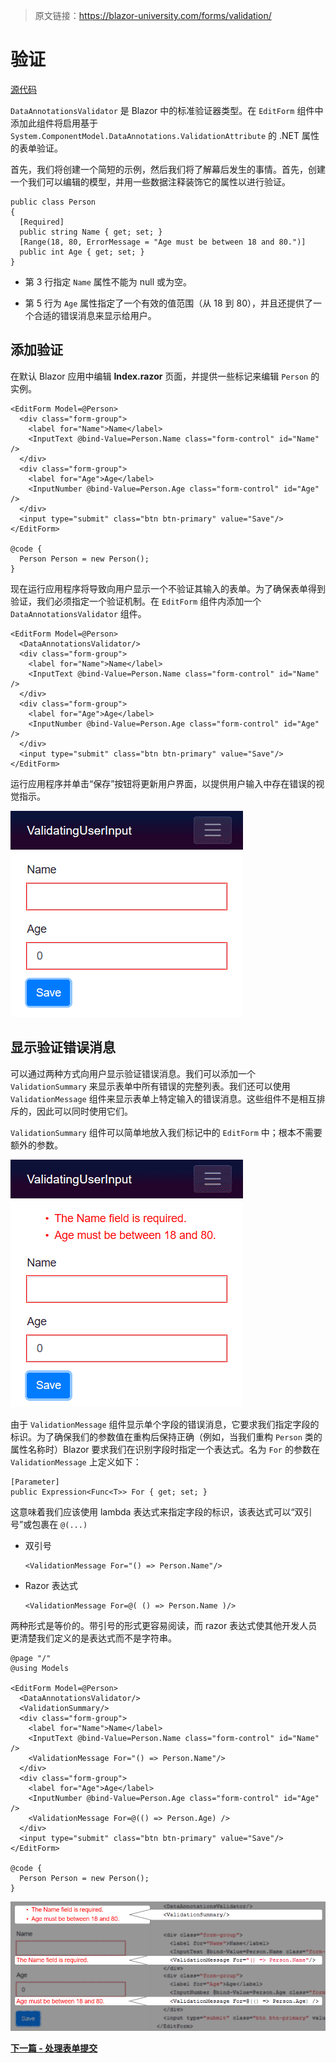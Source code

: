 > 原文链接：https://blazor-university.com/forms/validation/

# 验证
[源代码](https://github.com/mrpmorris/blazor-university/tree/master/src/Forms/ValidatingUserInput)

`DataAnnotationsValidator` 是 Blazor 中的标准验证器类型。在 `EditForm` 组件中添加此组件将启用基于 `System.ComponentModel.DataAnnotations.ValidationAttribute` 的 .NET 属性的表单验证。

首先，我们将创建一个简短的示例，然后我们将了解幕后发生的事情。首先，创建一个我们可以编辑的模型，并用一些数据注释装饰它的属性以进行验证。

```
public class Person
{
  [Required]
  public string Name { get; set; }
  [Range(18, 80, ErrorMessage = "Age must be between 18 and 80.")]
  public int Age { get; set; }
}
```

- 第 3 行指定 `Name` 属性不能为 null 或为空。

- 第 5 行为 `Age` 属性指定了一个有效的值范围（从 18 到 80），并且还提供了一个合适的错误消息来显示给用户。

## 添加验证
在默认 Blazor 应用中编辑 **Index.razor** 页面，并提供一些标记来编辑 `Person` 的实例。

```
<EditForm Model=@Person>
  <div class="form-group">
    <label for="Name">Name</label>
    <InputText @bind-Value=Person.Name class="form-control" id="Name" />
  </div>
  <div class="form-group">
    <label for="Age">Age</label>
    <InputNumber @bind-Value=Person.Age class="form-control" id="Age" />
  </div>
  <input type="submit" class="btn btn-primary" value="Save"/>
</EditForm>

@code {
  Person Person = new Person();
}
```

现在运行应用程序将导致向用户显示一个不验证其输入的表单。为了确保表单得到验证，我们必须指定一个验证机制。在 `EditForm` 组件内添加一个 `DataAnnotationsValidator` 组件。

```
<EditForm Model=@Person>
  <DataAnnotationsValidator/>
  <div class="form-group">
    <label for="Name">Name</label>
    <InputText @bind-Value=Person.Name class="form-control" id="Name" />
  </div>
  <div class="form-group">
    <label for="Age">Age</label>
    <InputNumber @bind-Value=Person.Age class="form-control" id="Age" />
  </div>
  <input type="submit" class="btn btn-primary" value="Save"/>
</EditForm>
```

运行应用程序并单击“保存”按钮将更新用户界面，以提供用户输入中存在错误的视觉指示。

![](BasicValidationErrorIndicat.png)

## 显示验证错误消息
可以通过两种方式向用户显示验证错误消息。我们可以添加一个 `ValidationSummary` 来显示表单中所有错误的完整列表。我们还可以使用 `ValidationMessage` 组件来显示表单上特定输入的错误消息。这些组件不是相互排斥的，因此可以同时使用它们。

`ValidationSummary` 组件可以简单地放入我们标记中的 `EditForm` 中；根本不需要额外的参数。

![](ValidationSummary.png)

由于 `ValidationMessage` 组件显示单个字段的错误消息，它要求我们指定字段的标识。为了确保我们的参数值在重构后保持正确（例如，当我们重构 `Person` 类的属性名称时）Blazor 要求我们在识别字段时指定一个表达式。名为 `For` 的参数在 `ValidationMessage` 上定义如下：

```
[Parameter]
public Expression<Func<T>> For { get; set; }
```

这意味着我们应该使用 lambda 表达式来指定字段的标识，该表达式可以“双引号”或包裹在 `@(...)`

- 双引号

  ```
  <ValidationMessage For="() => Person.Name"/>
  ```

- Razor 表达式

  ```
  <ValidationMessage For=@( () => Person.Name )/>
  ```

两种形式是等价的。带引号的形式更容易阅读，而 razor 表达式使其他开发人员更清楚我们定义的是表达式而不是字符串。

```
@page "/"
@using Models

<EditForm Model=@Person>
  <DataAnnotationsValidator/>
  <ValidationSummary/>
  <div class="form-group">
    <label for="Name">Name</label>
    <InputText @bind-Value=Person.Name class="form-control" id="Name" />
    <ValidationMessage For="() => Person.Name"/>
  </div>
  <div class="form-group">
    <label for="Age">Age</label>
    <InputNumber @bind-Value=Person.Age class="form-control" id="Age" />
    <ValidationMessage For=@(() => Person.Age) />
  </div>
  <input type="submit" class="btn btn-primary" value="Save"/>
</EditForm>

@code {
  Person Person = new Person();
}
```

![](ValidationSummaryAndValidationMessages.png)

**[下一篇 - 处理表单提交](https://feiyun0112.github.io/blazor-university.zh-cn/forms/handling-form-submission/)**